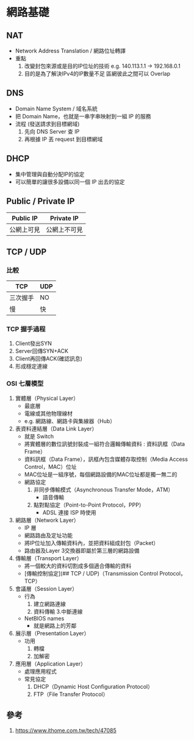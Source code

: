# 網路基礎

## NAT
- Network Address Translation / 網路位址轉譯
- 重點
    1. 改變封包來源或是目的IP位址的技術
        e.g. 140.113.1.1 -> 192.168.0.1
    2. 目的是為了解決IPv4的IP數量不足
        區網彼此之間可以 Overlap


## DNS
- Domain Name System / 域名系統
- 把 Domain Name，也就是一串字串映射到一組 IP 的服務
- 流程 (發送請求到目標網域)
    1. 先向 DNS Server 查 IP
    2. 再根據 IP 丟 request 到目標網域


## DHCP
- 集中管理與自動分配IP的協定
- 可以簡單的讓很多設備以同一個 IP 出去的協定


## Public / Private IP
Public IP | Private IP
--- | ---
公網上可見 | 公網上不可見


## TCP / UDP
### 比較
TCP | UDP
--- | ---
三次握手 | NO
慢 | 快

### TCP 握手過程
1. Client發出SYN
2. Server回傳SYN+ACK
3. Client再回傳ACK(確認訊息)
4. 形成穩定連線

### OSI 七層模型
1. 實體層（Physical Layer）
    - 最底層
    - 電線或其他物理線材
    - e.g. 網路線、網路卡與集線器（Hub）
2. 表資料連結層（Data Link Layer）
    - 就是 Switch
    - 將實體層的數位訊號封裝成一組符合邏輯傳輸資料 : 資料訊框（Data Frame）
    - 資料訊框（Data Frame），訊框內包含媒體存取控制（Media Access Control，MAC）位址
    - MAC位址是一組序號，每個網路設備的MAC位址都是獨一無二的
    - 網路協定
        1. 非同步傳輸模式（Asynchronous Transfer Mode，ATM）
            - 語音傳輸
        2. 點對點協定（Point-to-Point Protocol，PPP）
            - ADSL 連接 ISP 時使用
3. 網路層（Network Layer）
    - IP 層
    - 網路路由及定址功能
    - 將IP位址加入傳輸資料內，並把資料組成封包（Packet）
    - 路由器及Layer 3交換器即屬於第三層的網路設備
4. 傳輸層（Transport Layer）
    - 將一個較大的資料切割成多個適合傳輸的資料
    - [傳輸控制協定](## TCP / UDP)（Transmission Control Protocol，TCP）
5. 會議層（Session Layer）
    - 行為
        1. 建立網路連線
        2. 資料傳輸
        3.中斷連線
    - NetBIOS names
        - 就是網路上的芳鄰
6. 展示層（Presentation Layer）
    - 功用
        1. 轉檔
        2. 加解密
7. 應用層（Application Layer）
    - 處理應用程式
    - 常見協定
        1. DHCP（Dynamic Host Configuration Protocol）
        2. FTP（File Transfer Protocol）

## 參考
1. https://www.ithome.com.tw/tech/47085